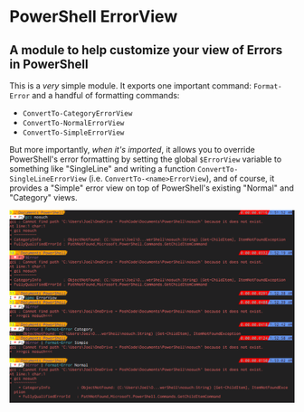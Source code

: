# PowerShell ErrorView

## A module to help customize your view of Errors in PowerShell

This is a _very_ simple module. It exports one important command: `Format-Error` and a handful of formatting commands:

* `ConvertTo-CategoryErrorView`
* `ConvertTo-NormalErrorView`
* `ConvertTo-SimpleErrorView`

But more importantly, _when it's imported_, it allows you to override PowerShell's error formatting by setting the global `$ErrorView` variable to something like "SingleLine" and writing a function `ConvertTo-SingleLineErrorView` (i.e. `ConvertTo-<name>ErrorView`), and of course, it provides a "Simple" error view on top of PowerShell's existing "Normal" and "Category" views.

![Some Examples of Formatted Errors](Resources/screenshot.png "Make sure you try Format-Error!")